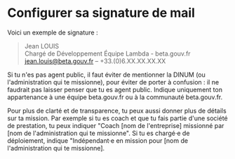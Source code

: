 # Configurer sa signature de mail

Voici un exemple de signature :

> Jean LOUIS\
> Chargé de Développement Équipe Lambda - beta.gouv.fr\
> jean.louis@beta.gouv.fr – +33.(0)6.XX.XX.XX.XX

Si tu n'es pas agent public, il faut éviter de mentionner la DINUM (ou l'administration qui te missionne), pour éviter de porter à confusion : il ne faudrait pas laisser penser que tu es agent public. Indique uniquement ton appartenance à une équipe beta.gouv.fr ou à la communauté beta.gouv.fr.

Pour plus de clarté et de transparence, tu peux aussi donner plus de détails sur ta mission. Par exemple si tu es coach et que tu fais partie d'une société de prestation, tu peux indiquer "Coach \[nom de l'entreprise] missionné par \[nom de l'administration qui te missionne". Si tu es chargé·e de déploiement, indique "Indépendant·e en mission pour \[nom de l'administration qui te missionne].
